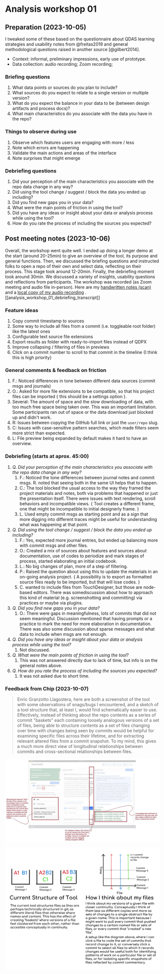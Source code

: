 # Analysis workshop 01

## Preparation (2023-10-05)

I tweaked some of these based on the questionnaire about QDAS learning strategies and usability notes from @freitas2019 and general methodological questions raised in another source [@gilbert2014].

- Context: informal, preliminary impressions, early use of prototype.
- Data collection: audio recording; Zoom recording;

### Briefing questions

1. What data points or sources do you plan to include?
2. What sources do you expect to relate to a single version or multiple version?
3. What do you expect the balance in your data to be (between design artifacts and process docs)?
4. What main characteristics do you associate with the data you have in the repo?

### Things to observe during use

1. Observe which features users are engaging with more / less
2. Note which errors are happening
3. Validate the main actions and areas of the interface
4. Note surprises that might emerge

### Debriefing questions

1. Did your perception of the main characteristics you associate with the repo data change in any way?
2. Did using the tool change / suggest / block the data you ended up including?
3. Did you find new gaps you in your data?
4. What were the main points of friction in using the tool?
5. Did you have any ideas or insight about your data or analysis process while using the tool?
6. How do you rate the process of including the sources you expected?

## Post meeting notes (2023-10-06)

Overall, the workshop went quite well. I ended up doing a longer demo at the start (around 20-25min) to give an overview of the tool, its purpose and general functions. Then, we discussed the briefing questions and instructed folks to open a repo of their own and select data, reflecting on their process. This stage took around 12-20min. Finally, the debriefing moment took around 30min. We discussed a variety of insights, usability questions and reflections from participants. The workshop was recorded (as Zoom meeting and audio file in-person). Here are my [handwritten notes (scan)](media/20231006-wksp-notes.pdf) and a [local copy of my audio recording](D:\google_drive\audio\shared\20231006-analysis-wksp.mp3) . [[analysis_workshop_01_debriefing_transcript]]

### Feature ideas

1. Copy commit timestamp to sources
2. Some way to include all files from a commit (i.e. toggleable root folder) like the latest ones
3. Configurable text source file extensions
4. Export results as folder with ready-to-import files instead of QDPX
5. Improve collapsing / filtering of files in previews
6. Click on a commit number to scroll to that commit in the timeline {I think this is high priority}

### General comments & feedback on friction

1. F.: Noticed differences in tone between different data sources (commit msgs and journals)
2. O.: Asked for more file extensions to be compatible, so that his project files can be imported { this should be a settings option }.
3. Several: The amount of space and the slow downloading of data, with too much free space being taken over. This was an important limitation. Some participants ran out of space or the data download just blocked up and didn't work.
4. R: Issues between copying the GitHub full link or just the `user/repo` slug.
5. C: Issues with case-sensitive pattern searches, which made filters seem more strict than expected.
6. L: File preview being expanded by default makes it hard to have an overview.

### Debriefing (starts at aprox. 45:00)

1. _Q. Did your perception of the main characteristics you associate with the repo data change in any way?_
   1. F.: Noticed the tone differences between journal notes and commit msgs. R. noted that seeing both in the same UI helps that to happen.
   2. C.: The tool blocked the usual access to the way they framed the project materials and notes, both via problems that happened or just the presentation itself. There were issues with text rendering, scroll behaviors and incompatible views. { Tool creates a different frame, one that might be incompatible to initial designerly frame. }
   3. L. Used empty commit msgs as starting point and as a sign that more digging into different traces might be useful for understanding what was happening at that point.
2. _Q. Did using the tool change / suggest / block the data you ended up including?_
   1. F.: Yes, expected more journal entries, but ended up balancing more with commit msgs and other files.
   2. O.: Created a mix of sources about features and sources about documentation, use of codes to periodize and mark stages of process, started elaborating an initial codebook.
   3. L.: No big changes of plan, more of a step of filtering.
   4. P.: Raised the question about using this to update the materials in an on-going analysis project. { A possibility is to export as formatted source files ready to be imported, but that will lose codes. }
   5. C. wanted to include files from TouchDesigner, but those are node-based editors. There was somediscussion about how to approach this kind of material (e.g. screenshotting and committing) via practices or maybe via plugins.
3. _Q. Did you find new gaps you in your data?_
   1. O.: There were gaps in meaningfulness, lots of commits that did not seem meaningful. Discussion mentioned that having prompts or a practice to mark the need for more elaboration in documentation. There was also some discussion about sparse messages and what data to include when msgs are not enough.
4. _Q. Did you have any ideas or insight about your data or analysis process while using the tool?_
   1. Not discussed.
5. _Q. What were the main points of friction in using the tool?_
   1. This was not answered directly due to lack of time, but info is on the general notes above.
6. _Q. How do you rate the process of including the sources you expected?_
   1. It was not asked due to short time.

### Feedback from Chip (2023-10-07)

> Enric Granzotto Llagostera, here are both a screenshot of the tool with some observations of snags/bugs I encountered, and a sketch of a tool structure that, at least I, would find schematically easier to use. Effectively, instead of thinking about the repo contents as a series of commit "baskets" each containing loosely analogous versions of a set of files, being able to structure contents as a set of files changing over time with changes being seen by commits would be helpful for examining specific files across their lifetime, and for extracting relevant altered files from a commit snapshot. To my mind, this gives a much more direct view of longitudinal relationships between commits and cross-sectional relationships between files.

![](media/20231010173050_chip_notes_01.png)

![](media/20231010173135_chip_notes_02.png)
